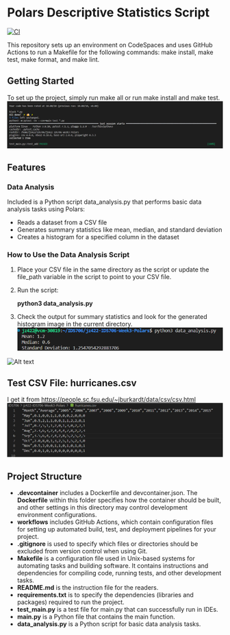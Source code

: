 # Polars Descriptive Statistics Script
[![CI](https://github.com/Jingzhi-cyber/jz422-IDS706-Week3-Polars/actions/workflows/cicd.yml/badge.svg)](https://github.com/Jingzhi-cyber/jz422-IDS706-Week3-Polars/actions/workflows/cicd.yml)

This repository sets up an environment on CodeSpaces and uses GitHub Actions to run a Makefile for the following commands: make install, make test, make format, and make lint.

## Getting Started
To set up the project, simply run make all or run make install and make test.
![Alt text](image_make.png)

## Features
### Data Analysis
Included is a Python script data_analysis.py that performs basic data analysis tasks using Polars:

- Reads a dataset from a CSV file
- Generates summary statistics like mean, median, and standard deviation
- Creates a histogram for a specified column in the dataset

### How to Use the Data Analysis Script
1. Place your CSV file in the same directory as the script or update the file_path variable in the script to point to your CSV file.
2. Run the script:

    **python3 data_analysis.py**

3. Check the output for summary statistics and look for the generated histogram image in the current directory.
![Alt text](image_terminal.png)

![Alt text](Average_histogram.png)


## Test CSV File: hurricanes.csv

I get it from <https://people.sc.fsu.edu/~jburkardt/data/csv/csv.html>
![Alt text](image_csv.png)

## Project Structure
- **.devcontainer** includes a Dockerfile and devcontainer.json. The **Dockerfile** within this folder specifies how the container should be built, and other settings in this directory may control development environment configurations.
- **workflows** includes GitHub Actions, which contain configuration files for setting up automated build, test, and deployment pipelines for your project.
- **.gitignore** is used to specify which files or directories should be excluded from version control when using Git.
- **Makefile** is a configuration file used in Unix-based systems for automating tasks and building software. It contains instructions and dependencies for compiling code, running tests, and other development tasks.
- **README.md** is the instruction file for the readers.
- **requirements.txt** is to specify the dependencies (libraries and packages) required to run the project.
- **test_main.py** is a test file for main.py that can successfully run in IDEs.
- **main.py** is a Python file that contains the main function.
- **data_analysis.py** is a Python script for basic data analysis tasks.
